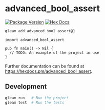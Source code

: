 # advanced_bool_assert

[![Package Version](https://img.shields.io/hexpm/v/advanced_bool_assert)](https://hex.pm/packages/advanced_bool_assert)
[![Hex Docs](https://img.shields.io/badge/hex-docs-ffaff3)](https://hexdocs.pm/advanced_bool_assert/)

```sh
gleam add advanced_bool_assert@1
```
```gleam
import advanced_bool_assert

pub fn main() -> Nil {
  // TODO: An example of the project in use
}
```

Further documentation can be found at <https://hexdocs.pm/advanced_bool_assert>.

## Development

```sh
gleam run   # Run the project
gleam test  # Run the tests
```
